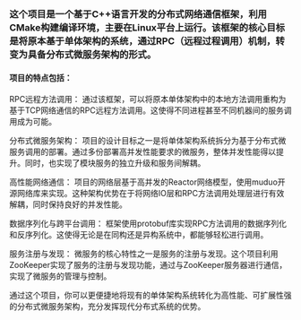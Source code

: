 ### 这个项目是一个基于C++语言开发的分布式网络通信框架，利用CMake构建编译环境，主要在Linux平台上运行。该框架的核心目标是将原本基于单体架构的系统，通过RPC（远程过程调用）机制，转变为具备分布式微服务架构的形式。

#### 项目的特点包括：

RPC远程方法调用： 通过该框架，可以将原本单体架构中的本地方法调用重构为基于TCP网络通信的RPC远程方法调用。这使得不同进程甚至不同机器间的服务调用成为可能。

分布式微服务架构： 项目的设计目标之一是将单体架构系统拆分为基于分布式微服务调用的部署。通过多份部署高并发性能要求的微服务，整体并发性能得以提升。同时，也实现了模块服务的独立升级和服务间解耦。

高性能网络通信： 项目的网络层基于高并发的Reactor网络模型，使用muduo开源网络库来实现。这种架构优势在于将网络IO层和RPC方法调用处理层进行有效解耦，同时保持良好的并发性能。

数据序列化与跨平台调用： 框架使用protobuf库实现RPC方法调用的数据序列化和反序列化。这使得无论是在同构还是异构系统中，都能够轻松进行调用。

服务注册与发现： 微服务的核心特性之一是服务的注册与发现。这个项目利用ZooKeeper实现了服务的注册与发现功能，通过与ZooKeeper服务器进行通信，实现了微服务的管理与控制。

通过这个项目，你可以更便捷地将现有的单体架构系统转化为高性能、可扩展性强的分布式微服务架构，充分发挥现代分布式系统的优势。

